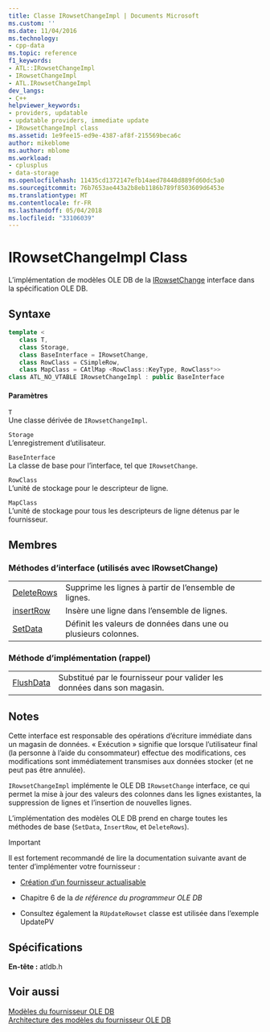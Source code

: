 ```yaml
---
title: Classe IRowsetChangeImpl | Documents Microsoft
ms.custom: ''
ms.date: 11/04/2016
ms.technology:
- cpp-data
ms.topic: reference
f1_keywords:
- ATL::IRowsetChangeImpl
- IRowsetChangeImpl
- ATL.IRowsetChangeImpl
dev_langs:
- C++
helpviewer_keywords:
- providers, updatable
- updatable providers, immediate update
- IRowsetChangeImpl class
ms.assetid: 1e9fee15-ed9e-4387-af8f-215569beca6c
author: mikeblome
ms.author: mblome
ms.workload:
- cplusplus
- data-storage
ms.openlocfilehash: 11435cd1372147efb14aed78448d889fd60dc5a0
ms.sourcegitcommit: 76b7653ae443a2b8eb1186b789f8503609d6453e
ms.translationtype: MT
ms.contentlocale: fr-FR
ms.lasthandoff: 05/04/2018
ms.locfileid: "33106039"
---
```

# <a name="irowsetchangeimpl-class"></a>IRowsetChangeImpl Class
L’implémentation de modèles OLE DB de la [IRowsetChange](https://msdn.microsoft.com/en-us/library/ms715790.aspx) interface dans la spécification OLE DB.  
  
## <a name="syntax"></a>Syntaxe

```cpp
template <  
   class T,   
   class Storage,   
   class BaseInterface = IRowsetChange,   
   class RowClass = CSimpleRow,   
   class MapClass = CAtlMap <RowClass::KeyType, RowClass*>>  
class ATL_NO_VTABLE IRowsetChangeImpl : public BaseInterface  
```  
  
#### <a name="parameters"></a>Paramètres  
 `T`  
 Une classe dérivée de `IRowsetChangeImpl`.  
  
 `Storage`  
 L’enregistrement d’utilisateur.  
  
 `BaseInterface`  
 La classe de base pour l’interface, tel que `IRowsetChange`.  
  
 `RowClass`  
 L’unité de stockage pour le descripteur de ligne.  
  
 `MapClass`  
 L’unité de stockage pour tous les descripteurs de ligne détenus par le fournisseur.  
  
## <a name="members"></a>Membres  
  
### <a name="interface-methods-used-with-irowsetchange"></a>Méthodes d’interface (utilisés avec IRowsetChange)  
  
|||  
|-|-|  
|[DeleteRows](../../data/oledb/irowsetchangeimpl-deleterows.md)|Supprime les lignes à partir de l’ensemble de lignes.|  
|[insertRow](../../data/oledb/irowsetchangeimpl-insertrow.md)|Insère une ligne dans l’ensemble de lignes.|  
|[SetData](../../data/oledb/irowsetchangeimpl-setdata.md)|Définit les valeurs de données dans une ou plusieurs colonnes.|  
  
### <a name="implementation-method-callback"></a>Méthode d’implémentation (rappel)  
  
|||  
|-|-|  
|[FlushData](../../data/oledb/irowsetchangeimpl-flushdata.md)|Substitué par le fournisseur pour valider les données dans son magasin.|  
  
## <a name="remarks"></a>Notes  
 Cette interface est responsable des opérations d’écriture immédiate dans un magasin de données. « Exécution » signifie que lorsque l’utilisateur final (la personne à l’aide du consommateur) effectue des modifications, ces modifications sont immédiatement transmises aux données stocker (et ne peut pas être annulée).  
  
 `IRowsetChangeImpl` implémente le OLE DB `IRowsetChange` interface, ce qui permet la mise à jour des valeurs des colonnes dans les lignes existantes, la suppression de lignes et l’insertion de nouvelles lignes.  
  
 L’implémentation des modèles OLE DB prend en charge toutes les méthodes de base (`SetData`, `InsertRow`, et `DeleteRows`).  
  
> [!IMPORTANT]
>  Il est fortement recommandé de lire la documentation suivante avant de tenter d’implémenter votre fournisseur :  
  
-   [Création d’un fournisseur actualisable](../../data/oledb/creating-an-updatable-provider.md)  
  
-   Chapitre 6 de la *de référence du programmeur OLE DB*  
  
-   Consultez également la `RUpdateRowset` classe est utilisée dans l’exemple UpdatePV  
  
## <a name="requirements"></a>Spécifications  
 **En-tête :** atldb.h  
  
## <a name="see-also"></a>Voir aussi  
 [Modèles du fournisseur OLE DB](../../data/oledb/ole-db-provider-templates-cpp.md)   
 [Architecture des modèles du fournisseur OLE DB](../../data/oledb/ole-db-provider-template-architecture.md)
